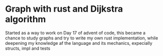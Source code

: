 # Graph with rust and Dijkstra algorithm

Started as a way to work on Day 17 of advent of code, this became a chance to  study graphs and try to write my own rust implementation, while deepening my knowledge af the language and its mechanics, expecially structs, impl and tests